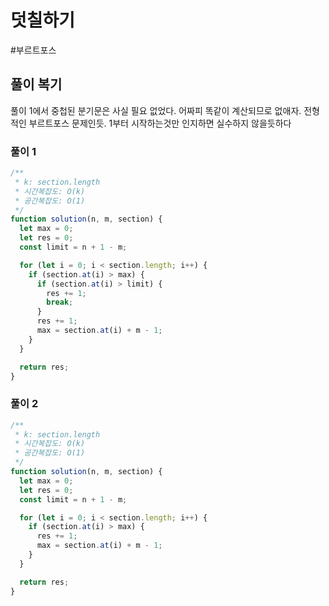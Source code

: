 # 덧칠하기

#부르트포스

## 풀이 복기

풀이 1에서 중첩된 분기문은 사실 필요 없었다. 어짜피 똑같이 계산되므로 없애자.
전형적인 부르트포스 문제인듯. 1부터 시작하는것만 인지하면 실수하지 않을듯하다

### 풀이 1

```js
/**
 * k: section.length
 * 시간복잡도: O(k)
 * 공간복잡도: O(1)
 */
function solution(n, m, section) {
  let max = 0;
  let res = 0;
  const limit = n + 1 - m;

  for (let i = 0; i < section.length; i++) {
    if (section.at(i) > max) {
      if (section.at(i) > limit) {
        res += 1;
        break;
      }
      res += 1;
      max = section.at(i) + m - 1;
    }
  }

  return res;
}
```

### 풀이 2

```js
/**
 * k: section.length
 * 시간복잡도: O(k)
 * 공간복잡도: O(1)
 */
function solution(n, m, section) {
  let max = 0;
  let res = 0;
  const limit = n + 1 - m;

  for (let i = 0; i < section.length; i++) {
    if (section.at(i) > max) {
      res += 1;
      max = section.at(i) + m - 1;
    }
  }

  return res;
}
```
